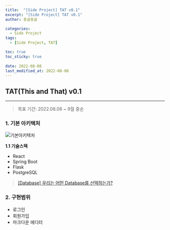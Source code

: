 ```yaml
---
title:  "[Side Project] TAT v0.1"
excerpt: "[Side Project] TAT v0.1"
author: 둥글동글

categories:
  - Side Project
tags:
  - [Side Project, TAT]

toc: true
toc_sticky: true
 
date: 2022-08-08
last_modified_at: 2022-08-08
---  
```


## TAT(This and That) v0.1  
---

> 목표 기간: 2022.08.08 ~ 9월 중순

### 1. 기본 아키텍처  
![기본아키텍처](https://user-images.githubusercontent.com/109357459/183430595-9b7cb984-5112-4429-bb5a-90fc0dcba09d.png)


**1.1 기술스택**  
- React
- Spring Boot
- Flask
- PostgreSQL
>[[Database] 우리는 어떤 Database를 선택하는가?](https://donggeuldunggeul.github.io/posts/Database_PostgreSQL_vs_MySQL/)


### 2. 구현범위  
- 로그인
- 회원가입
- 마크다운 에디터